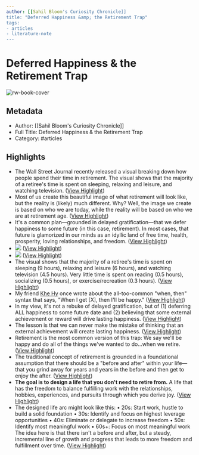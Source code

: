 ```yaml
---
author: [[Sahil Bloom's Curiosity Chronicle]]
title: "Deferred Happiness &amp; the Retirement Trap"
tags: 
- articles
- literature-note
---
```

# Deferred Happiness & the Retirement Trap

![rw-book-cover](https://readwise-assets.s3.amazonaws.com/static/images/article3.5c705a01b476.png)

## Metadata
- Author: [[Sahil Bloom's Curiosity Chronicle]]
- Full Title: Deferred Happiness & the Retirement Trap
- Category: #articles

## Highlights
- The Wall Street Journal recently released a visual breaking down how people spend their time in retirement. The visual shows that the majority of a retiree's time is spent on sleeping, relaxing and leisure, and watching television. ([View Highlight](https://read.readwise.io/read/01h6vv47315jv3kwrehh6v31zn))
- Most of us create this beautiful image of what retirement will look like, but the reality is (likely) much different. Why? Well, the image we create is based on who we are today, while the reality will be based on who we are at retirement age. ([View Highlight](https://read.readwise.io/read/01h6vv4bpnyw1cewysj1b9v0d7))
- It's a common plan—grounded in delayed gratification—that we defer happiness to some future (in this case, retirement). In most cases, that future is glamorized in our minds as an idyllic land of free time, health, prosperity, loving relationships, and freedom. ([View Highlight](https://read.readwise.io/read/01h6vv5en6qv8f92c7c26gwmfx))
- ![](https://embed.filekitcdn.com/e/vPLTnfkVPWWhcEdwuDSHov/raSBa7YyPcctNpsNLJvALd) ([View Highlight](https://read.readwise.io/read/01h6vv630db7fs6j3081srm9bw))
- ![](https://embed.filekitcdn.com/e/vPLTnfkVPWWhcEdwuDSHov/raSBa7YyPcctNpsNLJvALd) ([View Highlight](https://read.readwise.io/read/01h6vv631dh912afyt9mg32ac8))
- The visual shows that the majority of a retiree's time is spent on sleeping (9 hours), relaxing and leisure (6 hours), and watching television (4.5 hours). Very little time is spent on reading (0.5 hours), socializing (0.5 hours), or exercise/recreation (0.3 hours). ([View Highlight](https://read.readwise.io/read/01h6vv67xffqz6z4pzq0k3sqzj))
- My friend [Khe Hy](https://click.convertkit-mail4.com/92udpz7l2zbnhqzg240t9h0200933/25h2hoh2084d5lh3/aHR0cHM6Ly9yYWRyZWFkcy5jby9yZXRpcmVtZW50LXJlZ3JldC8=) once wrote about the all-too-common "when, then" syntax that says, "When I get [X], then I'll be happy." ([View Highlight](https://read.readwise.io/read/01h6vv71r5ek6b0kkwredctwwt))
- In my view, it's not a rebuke of delayed gratification, but of (1) deferring ALL happiness to some future date and (2) believing that some external achievement or reward will drive lasting happiness. ([View Highlight](https://read.readwise.io/read/01h6vv6zzn45qhtqwbnc2w2xjs))
- The lesson is that we can never make the mistake of thinking that an external achievement will create lasting happiness. ([View Highlight](https://read.readwise.io/read/01h6vv7ktvmqw5zx2n2pma12h1))
- Retirement is the most common version of this trap: We say we'll be happy and do all of the things we've wanted to do...when we retire. ([View Highlight](https://read.readwise.io/read/01h6vv7rb3ztyyaxb0wmf9vaqt))
- The traditional concept of retirement is grounded in a foundational assumption that there should be a "before and after" within your life—that you grind away for years and years in the before and then get to enjoy the after. ([View Highlight](https://read.readwise.io/read/01h6vv82pzdjn4bx6h0xrg9v2x))
- **The goal is to design a life that you don't need to retire from.**
  A life that has the freedom to balance fulfilling work with the relationships, hobbies, experiences, and pursuits through which you derive joy. ([View Highlight](https://read.readwise.io/read/01h6vv8fqzdstkf0vy8fj4rc98))
- The designed life arc might look like this:
  • 20s: Start work, hustle to build a solid foundation
  • 30s: Identify and focus on highest leverage opportunities
  • 40s: Eliminate or delegate to increase freedom
  • 50s: Identify most meaningful work
  • 60s+: Focus on most meaningful work
  The idea here is that there isn't a before and after, but a steady, incremental line of growth and progress that leads to more freedom and fulfillment over time. ([View Highlight](https://read.readwise.io/read/01h6vv9s1new4c4vnr80yf50hz))
